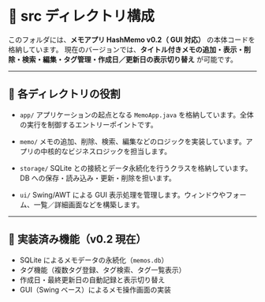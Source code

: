 # 📁 src ディレクトリ構成

このフォルダには、**メモアプリ HashMemo v0.2（ GUI 対応）** の本体コードを格納しています。
現在のバージョンでは、**タイトル付きメモの追加・表示・削除・検索・編集・タグ管理・作成日／更新日の表示切り替え** が可能です。

---

## 📌 各ディレクトリの役割

- `app/`
  アプリケーションの起点となる `MemoApp.java` を格納しています。全体の実行を制御するエントリーポイントです。

- `memo/`
  メモの追加、削除、検索、編集などのロジックを実装しています。アプリの中核的なビジネスロジックを担当します。

- `storage/`
  SQLite との接続とデータ永続化を行うクラスを格納しています。DB への保存・読み込み・更新・削除を担います。

- `ui/`
  Swing/AWT による GUI 表示処理を管理します。ウィンドウやフォーム、一覧／詳細画面などを構築します。

---

## 🧩 実装済み機能（v0.2 現在）

- SQLite によるメモデータの永続化（`memos.db`）
- タグ機能（複数タグ登録、タグ検索、タグ一覧表示）
- 作成日・最終更新日の自動記録と表示切り替え
- GUI（Swing ベース）によるメモ操作画面の実装
